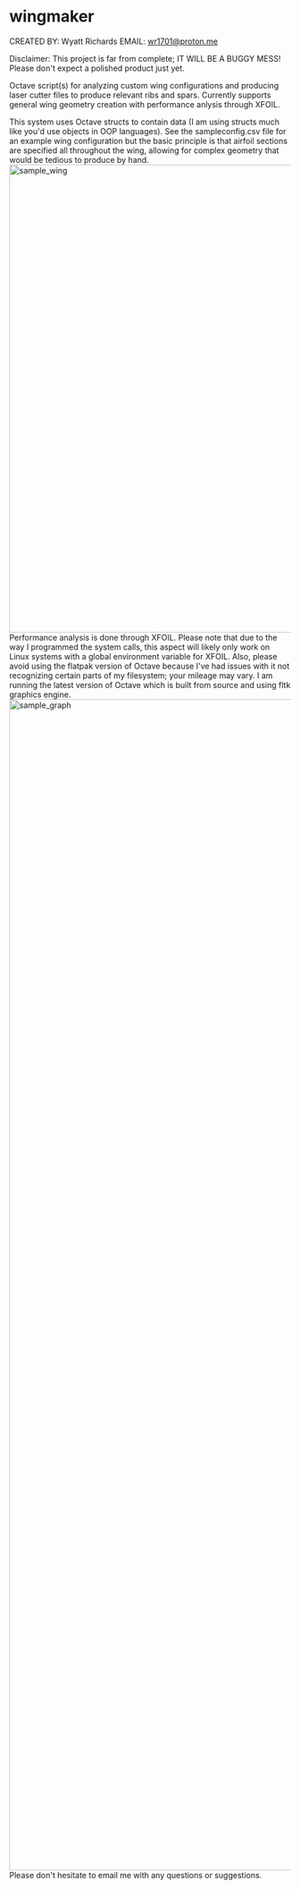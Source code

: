 # wingmaker
CREATED BY: Wyatt Richards
EMAIL: wr1701@proton.me

Disclaimer: This project is far from complete; IT WILL BE A BUGGY MESS! Please don't expect a polished product just yet.

Octave script(s) for analyzing custom wing configurations and producing laser cutter files to produce relevant ribs and spars. Currently supports general wing geometry creation with performance anlysis through XFOIL.

This system uses Octave structs to contain data (I am using structs much like you'd use objects in OOP languages). See the sampleconfig.csv file for an example wing configuration but the basic principle is that airfoil sections are specified all throughout the wing, allowing for complex geometry that would be tedious to produce by hand.
<img width="2367" height="837" alt="sample_wing" src="https://github.com/user-attachments/assets/a172225b-be39-4d17-bf19-f5cf60ec9d45" />
Performance analysis is done through XFOIL. Please note that due to the way I programmed the system calls, this aspect will likely only work on Linux systems with a global environment variable for XFOIL. Also, please avoid using the flatpak version of Octave because I've had issues with it not recognizing certain parts of my filesystem; your mileage may vary. I am running the latest version of Octave which is built from source and using fltk graphics engine.
<img width="2685" height="2094" alt="sample_graph" src="https://github.com/user-attachments/assets/63763502-f6f3-445c-b3fd-8319126e5d79" />
Please don't hesitate to email me with any questions or suggestions.
